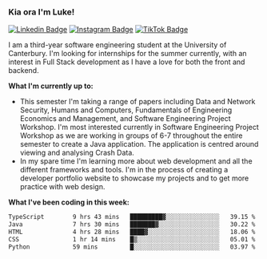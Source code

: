 ### Kia ora I'm Luke!

[![Linkedin Badge](https://img.shields.io/badge/-LinkedIn-0e76a8?style=flat-square&logo=Linkedin&logoColor=white)](https://www.linkedin.com/in/luke-stynes/)
[![Instagram Badge](https://img.shields.io/badge/-Instagram-e4405f?style=flat-square&logo=Instagram&logoColor=white)](https://www.instagram.com/luke.stynes/)
[![TikTok Badge](https://img.shields.io/badge/TikTok-Follow-blue)](https://www.tiktok.com/@luke_stynes)

I am a third-year software engineering student at the University of Canterbury. I'm looking for internships for the summer currently, with an interest in Full Stack development as I have a love for both the front and backend.

**What I'm currently up to:**
- This semester I'm taking a range of papers including Data and Network Security, Humans and Computers, Fundamentals of Engineering Economics and Management, and Software Engineering Project Workshop. I'm most interested currently in Software Engineering Project Workshop as we are working in groups of 6-7 throughout the entire semester to create a Java application. The application is centred around viewing and analysing Crash Data.
- In my spare time I'm learning more about web development and all the different frameworks and tools. I'm in the process of creating a developer portfolio website to showcase my projects and to get more practice with web design.


**What I've been coding in this week:**
<!--START_SECTION:waka-->

```txt
TypeScript        9 hrs 43 mins   █████████▓░░░░░░░░░░░░░░░   39.15 %
Java              7 hrs 30 mins   ███████▓░░░░░░░░░░░░░░░░░   30.22 %
HTML              4 hrs 28 mins   ████▓░░░░░░░░░░░░░░░░░░░░   18.06 %
CSS               1 hr 14 mins    █▒░░░░░░░░░░░░░░░░░░░░░░░   05.01 %
Python            59 mins         █░░░░░░░░░░░░░░░░░░░░░░░░   03.97 %
```

<!--END_SECTION:waka-->
